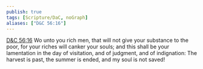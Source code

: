 ```yaml
---
publish: true
tags: [Scripture/DaC, noGraph]
aliases: ["D&C 56:16"]
---
```

[D&C 56:16](https://churchofjesuschrist.org/study/scriptures/dc-testament/dc/56?lang=eng&id=p16#p16) Wo unto you rich men, that will not give your substance to the poor, for your riches will canker your souls; and this shall be your lamentation in the day of visitation, and of judgment, and of indignation: The harvest is past, the summer is ended, and my soul is not saved!

